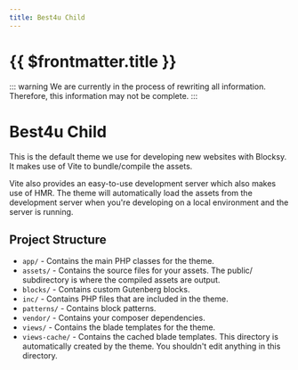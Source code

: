 ```yaml
---
title: Best4u Child
---
```


# {{ $frontmatter.title }}

::: warning
We are currently in the process of rewriting all information. Therefore, this information may not be complete.
:::

# Best4u Child

This is the default theme we use for developing new websites with Blocksy. It makes use of Vite to bundle/compile the assets.

Vite also provides an easy-to-use development server which also makes use of HMR. The theme will automatically load the assets from the development server when you're developing on a local environment and the server is running.

## Project Structure

- `app/` - Contains the main PHP classes for the theme.
- `assets/` - Contains the source files for your assets. The public/ subdirectory is where the compiled assets are output.
- `blocks/` - Contains custom Gutenberg blocks.
- `inc/` - Contains PHP files that are included in the theme.
- `patterns/` - Contains block patterns.
- `vendor/` - Contains your composer dependencies.
- `views/` - Contains the blade templates for the theme.
- `views-cache/` - Contains the cached blade templates. This directory is automatically created by the theme. You shouldn't edit anything in this directory.
